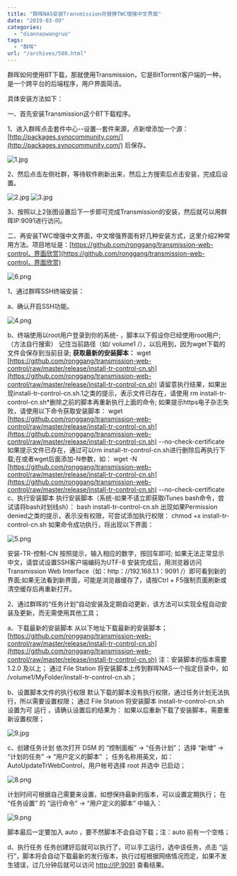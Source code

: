```yaml
---
title: "群晖NAS安装Transmission并替换TWC增强中文界面"
date: "2019-03-09"
categories: 
  - "diannaowangruo"
tags: 
  - "群晖"
url: "/archives/580.html"
---
```


群晖如何使用BT下载，那就使用Transmission，它是BitTorrent客户端的一种，是一个跨平台的后端程序，用户界面简洁。

具体安装方法如下：

一、首先安装Transmission这个BT下载程序。

1、进入群晖点击套件中心--设置--套件来源，点新增添加一个源：[](http://packages.synocommunity.com/)[http://packages.synocommunity.com/](http://packages.synocommunity.com/) 后保存。

![1.jpg](/images/2019/03/4956d075387492ac3269d5b71953da51.jpg "点击查看原图")

2、然后点击左侧社群，等待软件刷新出来，然后上方搜索后点击安装，完成后设置。

![2.jpg](/images/2019/03/474d2d09602d35de8f6ececbe97811c3.jpg "点击查看原图") ![3.jpg](/images/2019/03/26ec87881a513a47429f95cd29a84932.jpg "点击查看原图")

3、按照以上2张图设置后下一步即可完成Transmission的安装，然后就可以用群晖IP:9091进行访问。

二、再安装TWC增强中文界面，中文增强界面有好几种安装方式，这里介绍2种常用方法。项目地址是：[](https://github.com/ronggang/transmission-web-control，界面欣赏)[https://github.com/ronggang/transmission-web-control，界面欣赏](https://github.com/ronggang/transmission-web-control，界面欣赏)

![6.png](/images/2019/03/54d6a18c92c064afcbdb2f785e0992a3.png "点击查看原图")

1、通过群晖SSH终端安装：

a、确认开启SSH功能。

![4.png](/images/2019/03/3869580e31297dae98a1c560398dacb0.png "点击查看原图")

b、终端使用以root用户登录到你的系统- ，脚本以下假设你已经使用root用户;（方法自行搜索） 记住当前路径（如/ volume1 /），以后用到，因为wget下载的文件会保存到当前目录; **获取最新的安装脚本：** wget [](https://github.com/ronggang/transmission-web-control/raw/master/release/install-tr-control-cn.sh)[https://github.com/ronggang/transmission-web-control/raw/master/release/install-tr-control-cn.sh](https://github.com/ronggang/transmission-web-control/raw/master/release/install-tr-control-cn.sh) 请留意执行结果，如果出现install-tr-control-cn.sh.1之类的提示，表示文件已存在，请使用 rm install-tr-  control-cn.sh\*删除之前的脚本再重新执行上面的命令; 如果提示https电子杂志失败，请使用以下命令获取安装脚本： wget [](https://github.com/ronggang/transmission-web-control/raw/master/release/install-tr-control-cn.sh)[https://github.com/ronggang/transmission-web-control/raw/master/release/install-tr-control-cn.sh](https://github.com/ronggang/transmission-web-control/raw/master/release/install-tr-control-cn.sh) --no-check-certificate 如果提示文件已存在，通过可以rm install-tr-control-cn.sh进行删除后再执行下载;在或者wget后面添加-N参数，如： wget -N [](https://github.com/ronggang/transmission-web-control/raw/master/release/install-tr-control-cn.sh)[https://github.com/ronggang/transmission-web-control/raw/master/release/install-tr-control-cn.sh](https://github.com/ronggang/transmission-web-control/raw/master/release/install-tr-control-cn.sh) --no-check-certificate c、执行安装脚本 执行安装脚本（系统-如果不请立即获取iTunes bash命令，尝试请将bash对划线sh）： bash install-tr-control-cn.sh 出现如果Permission denied之类的提示，表示没有权限，可尝试添加执行权限： chmod +x install-tr-control-cn.sh 如果命令成功执行，将出现以下界面：

![5.png](/images/2019/03/d78a17c3826576d15c7a4345ea6b4a84.png "点击查看原图")

安装-TR-控制-CN 按照提示，输入相应的数字，按回车即可; 如果无法正常显示中文，请尝试设置SSH客户端编码为UTF-8 安装完成后，用浏览器访问Transmission Web Interface（如：http：//192.168.1.1：9091 /）即可看到新的界面;如果无法看到新界面，可能是浏览器缓存了，请按Ctrl + F5强制页面刷新或清空缓存后再重新打开。

2、通过群晖的“任务计划”自动安装及定期自动更新，该方法可以实现全程自动安装及更新，而无需使用其他工具；

a、下载最新的安装脚本 从以下地址下载最新的安装脚本； [](https://github.com/ronggang/transmission-web-control/raw/master/release/install-tr-control-cn.sh)[https://github.com/ronggang/transmission-web-control/raw/master/release/install-tr-control-cn.sh](https://github.com/ronggang/transmission-web-control/raw/master/release/install-tr-control-cn.sh) 注：安装脚本的版本需要 1.2.0 及以上； 通过 File Station 将安装脚本上传到群晖NAS一个指定目录中，如 /volume1/MyFolder/install-tr-control-cn.sh；

b、设置脚本文件的执行权限 默认下载的脚本没有执行权限，通过任务计划无法执行，所以需要设置权限； 通过 File Station 将安装脚本 install-tr-control-cn.sh 设置为可 运行 ，请确认设置后的结果为： 如果以后重新下载了安装脚本，需要重新设置权限；

![9.jpg](/images/2019/03/bf46bad37acf8cb4be5625dec6651028.jpg "点击查看原图")

c、创建任务计划 依次打开 DSM 的 “控制面板” -> “任务计划”； 选择 “新增” -> “计划的任务” -> “用户定义的脚本” ； 任务名称用英文，如：AutoUpdateTrWebControl，用户帐号选择 root 并选中 已启动；

![8.png](/images/2019/03/ad88152a7bcd07a1a17d44b3f2fef7be.png "点击查看原图")

计划时间可根据自己需要来设置，如想保持最新的版本，可以设置定期执行； 在 “任务设置” 的 “运行命令” -> “用户定义的脚本” 中输入：

![9.png](/images/2019/03/0fe5a993582b299edc3ec542aa0ed11f.png "点击查看原图")

脚本最后一定要加入 auto ，要不然脚本不会自动下载；注：auto 前有一个空格；

d、执行任务 任务创建好后就可以执行了，可以手工运行，选中该任务，点击 “运行”，脚本将会自动下载最新的发行版本，执行过程根据网络情况而定，如果不发生错误，过几分钟后就可以访问 [](http://IP:9091)[http://IP:9091](http://IP:9091) 查看结果。

